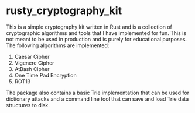 # rusty_cryptography_kit

This is a simple cryptography kit written in Rust and is a collection of cryptographic algorithms and tools that I have
implemented for fun. This is not meant to be used in production and is purely for educational purposes. The following
algorithms are implemented:

1. Caesar Cipher
2. Vigenere Cipher
3. AtBash Cipher
4. One Time Pad Encryption
5. ROT13

The package also contains a basic Trie implementation that can be used for dictionary attacks and a command line tool
that can save and load Trie data structures to disk.
